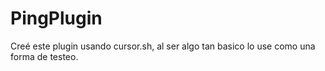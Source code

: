 # PingPlugin
Creé este plugin usando cursor.sh, al ser algo tan basico lo use como una forma de testeo.
